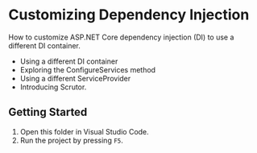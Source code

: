 # Customizing Dependency Injection

How to customize ASP.NET Core dependency injection (DI) to use a different DI container.

- Using a different DI container
- Exploring the ConfigureServices method
- Using a different ServiceProvider
- Introducing Scrutor.

## Getting Started

1. Open this folder in Visual Studio Code.
1. Run the project by pressing `F5`.
